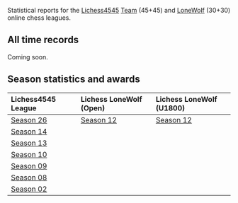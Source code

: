 Statistical reports for the [Lichess4545](https://www.lichess4545.com/)
[Team](https://www.lichess4545.com/team4545/) (45+45) and
[LoneWolf](https://www.lichess4545.com/lonewolf/) (30+30) online chess
leagues.

## All time records

Coming soon.

## Season statistics and awards

<table>
<thead>
<tr class="header">
<th style="text-align: left;">Lichess4545 League</th>
<th style="text-align: left;">Lichess LoneWolf (Open)</th>
<th style="text-align: left;">Lichess LoneWolf (U1800)</th>
</tr>
</thead>
<tbody>
<tr class="odd">
<td style="text-align: left;"><a href="https://rahulan-c.github.io/lichess4545-stats/reports/stats_4545_s26.html">Season 26</a></td>
<td style="text-align: left;"><a href="https://rahulan-c.github.io/lichess4545-stats/reports/stats_lwopen_s12.html">Season 12</a></td>
<td style="text-align: left;"><a href="https://rahulan-c.github.io/lichess4545-stats/reports/stats_lwu1800_s12.html">Season 12</a></td>
</tr>
<tr class="even">
<td style="text-align: left;"><a href="https://rahulan-c.github.io/lichess4545-stats/reports/stats_4545_s14.html">Season 14</a></td>
<td style="text-align: left;"></td>
<td style="text-align: left;"></td>
</tr>
<tr class="odd">
<td style="text-align: left;"><a href="https://rahulan-c.github.io/lichess4545-stats/reports/stats_4545_s13.html">Season 13</a></td>
<td style="text-align: left;"></td>
<td style="text-align: left;"></td>
</tr>
<tr class="even">
<td style="text-align: left;"><a href="https://rahulan-c.github.io/lichess4545-stats/reports/stats_4545_s10.html">Season 10</a></td>
<td style="text-align: left;"></td>
<td style="text-align: left;"></td>
</tr>
<tr class="odd">
<td style="text-align: left;"><a href="https://rahulan-c.github.io/lichess4545-stats/reports/stats_4545_s09.html">Season 09</a></td>
<td style="text-align: left;"></td>
<td style="text-align: left;"></td>
</tr>
<tr class="even">
<td style="text-align: left;"><a href="https://rahulan-c.github.io/lichess4545-stats/reports/stats_4545_s08.html">Season 08</a></td>
<td style="text-align: left;"></td>
<td style="text-align: left;"></td>
</tr>
<tr class="odd">
<td style="text-align: left;"><a href="https://rahulan-c.github.io/lichess4545-stats/reports/stats_4545_s02.html">Season 02</a></td>
<td style="text-align: left;"></td>
<td style="text-align: left;"></td>
</tr>
</tbody>
</table>
